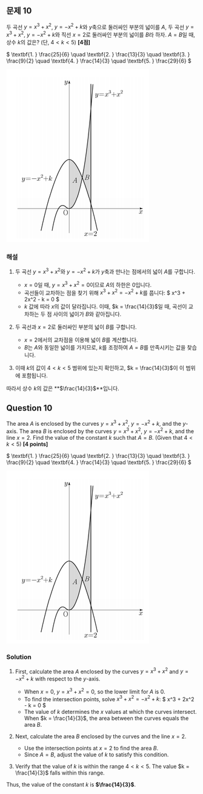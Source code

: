 ## 문제 10  
두 곡선 $y = x^3 + x^2$, $y = -x^2 + k$와 $y$축으로 둘러싸인 부분의 넓이를 $A$, 두 곡선 $y = x^3 + x^2$, $y = -x^2 + k$와 직선 $x = 2$로 둘러싸인 부분의 넓이를 $B$라 하자. $A = B$일 때, 상수 $k$의 값은? (단, $4 < k < 5$) **[4점]**

$
\textbf{1. } \frac{25}{6} \quad \textbf{2. } \frac{13}{3} \quad \textbf{3. } \frac{9}{2} \quad \textbf{4. } \frac{14}{3} \quad \textbf{5. } \frac{29}{6}
$

![Q_10](./Images/Q_10.png)
### 해설  
1. 두 곡선 $y = x^3 + x^2$와 $y = -x^2 + k$가 $y$축과 만나는 점에서의 넓이 $A$를 구합니다.
   - $x = 0$일 때, $y = x^3 + x^2 = 0$이므로 $A$의 하한은 $0$입니다.
   - 곡선들이 교차하는 점을 찾기 위해 $x^3 + x^2 = -x^2 + k$를 풉니다:
$
x^3 + 2x^2 - k = 0
$
   - $k$ 값에 따라 $x$의 값이 달라집니다. 이때, $k = \frac{14}{3}$일 때, 곡선이 교차하는 두 점 사이의 넓이가 $B$와 같아집니다.

2. 두 곡선과 $x = 2$로 둘러싸인 부분의 넓이 $B$를 구합니다.
   - $x = 2$에서의 교차점을 이용해 넓이 $B$를 계산합니다.
   - $B$는 $A$와 동일한 넓이를 가지므로, $k$를 조정하여 $A = B$를 만족시키는 값을 찾습니다.

3. 이때 $k$의 값이 $4 < k < 5$ 범위에 있는지 확인하고, $k = \frac{14}{3}$이 이 범위에 포함됩니다.

따라서 상수 $k$의 값은 **$\frac{14}{3}$**입니다.

## Question 10  
The area $A$ is enclosed by the curves $y = x^3 + x^2$, $y = -x^2 + k$, and the $y$-axis. The area $B$ is enclosed by the curves $y = x^3 + x^2$, $y = -x^2 + k$, and the line $x = 2$. Find the value of the constant $k$ such that $A = B$. (Given that $4 < k < 5$) **[4 points]**

$
\textbf{1. } \frac{25}{6} \quad \textbf{2. } \frac{13}{3} \quad \textbf{3. } \frac{9}{2} \quad \textbf{4. } \frac{14}{3} \quad \textbf{5. } \frac{29}{6}
$

![Q_10](./Images/Q_10.png)

### Solution  
1. First, calculate the area $A$ enclosed by the curves $y = x^3 + x^2$ and $y = -x^2 + k$ with respect to the $y$-axis.
   - When $x = 0$, $y = x^3 + x^2 = 0$, so the lower limit for $A$ is $0$.
   - To find the intersection points, solve $x^3 + x^2 = -x^2 + k$:
$
x^3 + 2x^2 - k = 0
$
   - The value of $k$ determines the $x$ values at which the curves intersect. When $k = \frac{14}{3}$, the area between the curves equals the area $B$.

2. Next, calculate the area $B$ enclosed by the curves and the line $x = 2$.
   - Use the intersection points at $x = 2$ to find the area $B$.
   - Since $A = B$, adjust the value of $k$ to satisfy this condition.

3. Verify that the value of $k$ is within the range $4 < k < 5$. The value $k = \frac{14}{3}$ falls within this range.

Thus, the value of the constant $k$ is **$\frac{14}{3}$**.
